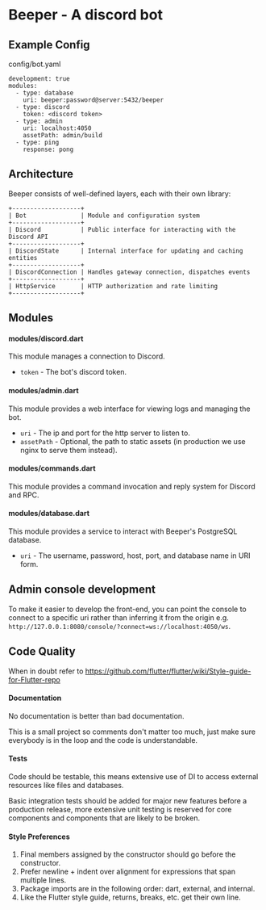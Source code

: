 # Beeper - A discord bot

## Example Config

config/bot.yaml

```
development: true
modules:
  - type: database
    uri: beeper:password@server:5432/beeper
  - type: discord
    token: <discord token>
  - type: admin
    uri: localhost:4050
    assetPath: admin/build
  - type: ping
    response: pong
```

## Architecture

Beeper consists of well-defined layers, each with their own library:

```
+-------------------+
| Bot               | Module and configuration system
+-------------------+
| Discord           | Public interface for interacting with the Discord API
+-------------------+
| DiscordState      | Internal interface for updating and caching entities
+-------------------+
| DiscordConnection | Handles gateway connection, dispatches events
+-------------------+
| HttpService       | HTTP authorization and rate limiting
+-------------------+
```

## Modules

#### modules/discord.dart

This module manages a connection to Discord.

* `token` - The bot's discord token.

#### modules/admin.dart

This module provides a web interface for viewing logs and managing the bot.

* `uri` - The ip and port for the http server to listen to.
* `assetPath` - Optional, the path to static assets (in production we use nginx to serve them instead).

#### modules/commands.dart

This module provides a command invocation and reply system for Discord and RPC.

#### modules/database.dart

This module provides a service to interact with Beeper's PostgreSQL database.

* `uri` - The username, password, host, port, and database name in URI form.

## Admin console development

To make it easier to develop the front-end, you can point the console to connect to a specific uri rather than inferring
it from the origin e.g. `http://127.0.0.1:8080/console/?connect=ws://localhost:4050/ws`.

## Code Quality

When in doubt refer to https://github.com/flutter/flutter/wiki/Style-guide-for-Flutter-repo

#### Documentation

No documentation is better than bad documentation.

This is a small project so comments don't matter too much, just make sure everybody is in the loop and the code is
understandable.

#### Tests

Code should be testable, this means extensive use of DI to access external resources like files and databases.

Basic integration tests should be added for major new features before a production release, more extensive unit testing
is reserved for core components and components that are likely to be broken.

#### Style Preferences

1. Final members assigned by the constructor should go before the constructor.
1. Prefer newline + indent over alignment for expressions that span multiple lines.
1. Package imports are in the following order: dart, external, and internal.
1. Like the Flutter style guide, returns, breaks, etc. get their own line.